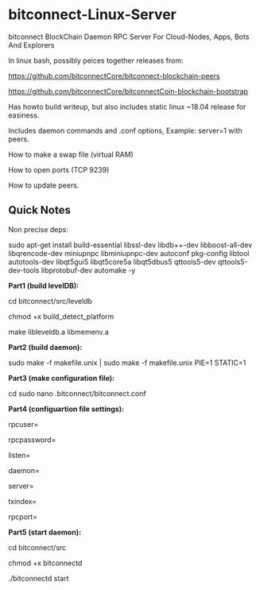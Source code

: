 # bitconnect-Linux-Server

bitconnect BlockChain Daemon RPC Server For Cloud-Nodes, Apps, Bots And Explorers

In linux bash, possibly peices together releases from:

https://github.com/bitconnectCore/bitconnect-blockchain-peers

https://github.com/bitconnectCore/bitconnectCoin-blockchain-bootstrap

Has howto build writeup, but also includes static linux ~18.04 release for easiness.

Includes daemon commands and .conf options, Example: server=1 with peers.

How to make a swap file (virtual RAM)

How to open ports (TCP 9239)

How to update peers.


## Quick Notes

Non precise deps:

sudo apt-get install build-essential libssl-dev libdb++-dev libboost-all-dev libqrencode-dev miniupnpc libminiupnpc-dev autoconf pkg-config libtool autotools-dev libqt5gui5 libqt5core5a libqt5dbus5 qttools5-dev qttools5-dev-tools libprotobuf-dev automake -y


**Part1 (build levelDB):**

cd bitconnect/src/leveldb

chmod +x build_detect_platform

make libleveldb.a libmemenv.a


**Part2 (build daemon):**

sudo make -f makefile.unix | sudo make -f makefile.unix PIE=1 STATIC=1


**Part3 (make configuration file):**

cd
sudo nano .bitconnect/bitconnect.conf


**Part4 (configuartion file settings):**

rpcuser=

rpcpassword=

listen=

daemon=

server=

txindex=

rpcport=


**Part5 (start daemon):**

cd bitconnect/src

chmod +x bitconnectd

./bitconnectd start
